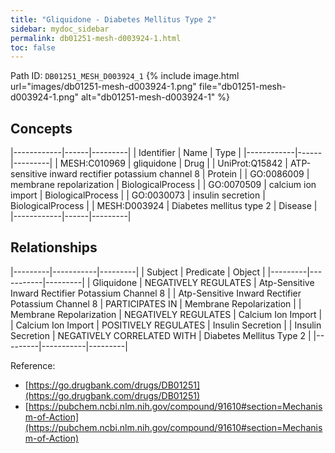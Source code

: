 ```yaml
---
title: "Gliquidone - Diabetes Mellitus Type 2"
sidebar: mydoc_sidebar
permalink: db01251-mesh-d003924-1.html
toc: false 
---
```



Path ID: `DB01251_MESH_D003924_1`
{% include image.html url="images/db01251-mesh-d003924-1.png" file="db01251-mesh-d003924-1.png" alt="db01251-mesh-d003924-1" %}

## Concepts

|------------|------|---------|
| Identifier | Name | Type    |
|------------|------|---------|
| MESH:C010969 | gliquidone | Drug |
| UniProt:Q15842 | ATP-sensitive inward rectifier potassium channel 8 | Protein |
| GO:0086009 | membrane repolarization | BiologicalProcess |
| GO:0070509 | calcium ion import | BiologicalProcess |
| GO:0030073 | insulin secretion | BiologicalProcess |
| MESH:D003924 | Diabetes mellitus type 2 | Disease |
|------------|------|---------|

## Relationships

|---------|-----------|---------|
| Subject | Predicate | Object  |
|---------|-----------|---------|
| Gliquidone | NEGATIVELY REGULATES | Atp-Sensitive Inward Rectifier Potassium Channel 8 |
| Atp-Sensitive Inward Rectifier Potassium Channel 8 | PARTICIPATES IN | Membrane Repolarization |
| Membrane Repolarization | NEGATIVELY REGULATES | Calcium Ion Import |
| Calcium Ion Import | POSITIVELY REGULATES | Insulin Secretion |
| Insulin Secretion | NEGATIVELY CORRELATED WITH | Diabetes Mellitus Type 2 |
|---------|-----------|---------|

Reference: 
  - [https://go.drugbank.com/drugs/DB01251](https://go.drugbank.com/drugs/DB01251)
  - [https://pubchem.ncbi.nlm.nih.gov/compound/91610#section=Mechanism-of-Action](https://pubchem.ncbi.nlm.nih.gov/compound/91610#section=Mechanism-of-Action)
